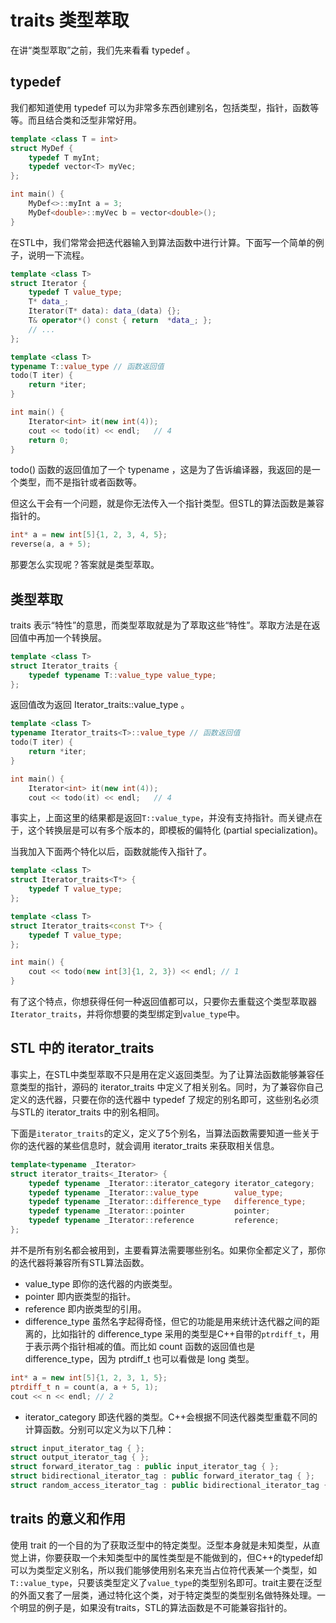 # traits 类型萃取
在讲“类型萃取”之前，我们先来看看 typedef 。

## typedef
我们都知道使用 typedef 可以为非常多东西创建别名，包括类型，指针，函数等等。而且结合类和泛型非常好用。
```cpp
template <class T = int>
struct MyDef {
    typedef T myInt;
    typedef vector<T> myVec;
};

int main() {
    MyDef<>::myInt a = 3;
    MyDef<double>::myVec b = vector<double>();
}
```
在STL中，我们常常会把迭代器输入到算法函数中进行计算。下面写一个简单的例子，说明一下流程。
```cpp
template <class T>
struct Iterator {
    typedef T value_type;
    T* data_;
    Iterator(T* data): data_(data) {};
    T& operator*() const { return  *data_; };
    // ...
};

template <class T>
typename T::value_type // 函数返回值
todo(T iter) {
    return *iter;
}

int main() {
    Iterator<int> it(new int(4));
    cout << todo(it) << endl;   // 4
    return 0;
}
```
 todo() 函数的返回值加了一个 typename ，这是为了告诉编译器，我返回的是一个类型，而不是指针或者函数等。

但这么干会有一个问题，就是你无法传入一个指针类型。但STL的算法函数是兼容指针的。
```cpp
int* a = new int[5]{1, 2, 3, 4, 5};
reverse(a, a + 5);
```
那要怎么实现呢？答案就是类型萃取。

## 类型萃取
traits 表示“特性”的意思，而类型萃取就是为了萃取这些“特性”。萃取方法是在返回值中再加一个转换层。
```cpp
template <class T>
struct Iterator_traits {
    typedef typename T::value_type value_type;
};
```
返回值改为返回 Iterator_traits<T>::value_type 。
```cpp
template <class T>
typename Iterator_traits<T>::value_type // 函数返回值
todo(T iter) {
    return *iter;
}

int main() {
    Iterator<int> it(new int(4));
    cout << todo(it) << endl;   // 4
```
事实上，上面这里的结果都是返回`T::value_type`，并没有支持指针。而关键点在于，这个转换层是可以有多个版本的，即模板的偏特化 (partial specialization)。

当我加入下面两个特化以后，函数就能传入指针了。
```cpp
template <class T>
struct Iterator_traits<T*> {
    typedef T value_type;
};

template <class T>
struct Iterator_traits<const T*> {
    typedef T value_type;
};

int main() {
    cout << todo(new int[3]{1, 2, 3}) << endl; // 1
}
```
有了这个特点，你想获得任何一种返回值都可以，只要你去重载这个类型萃取器`Iterator_traits`，并将你想要的类型绑定到`value_type`中。

## STL 中的 iterator_traits
事实上，在STL中类型萃取不只是用在定义返回类型。为了让算法函数能够兼容任意类型的指针，源码的 iterator_traits 中定义了相关别名。同时，为了兼容你自己定义的迭代器，只要在你的迭代器中 typedef 了规定的别名即可，这些别名必须与STL的 iterator_traits 中的别名相同。

下面是`iterator_traits`的定义，定义了5个别名，当算法函数需要知道一些关于你的迭代器的某些信息时，就会调用 iterator_traits 来获取相关信息。
```cpp
template<typename _Iterator>
struct iterator_traits<_Iterator> {
    typedef typename _Iterator::iterator_category iterator_category;
    typedef typename _Iterator::value_type        value_type;
    typedef typename _Iterator::difference_type   difference_type;
    typedef typename _Iterator::pointer           pointer;
    typedef typename _Iterator::reference         reference;
};
```
并不是所有别名都会被用到，主要看算法需要哪些别名。如果你全都定义了，那你的迭代器将兼容所有STL算法函数。

- value_type 即你的迭代器的内嵌类型。
- pointer 即内嵌类型的指针。
- reference 即内嵌类型的引用。
- difference_type 虽然名字起得奇怪，但它的功能是用来统计迭代器之间的距离的，比如指针的 difference_type 采用的类型是C++自带的`ptrdiff_t`，用于表示两个指针相减的值。而比如 count 函数的返回值也是 difference_type，因为 ptrdiff_t 也可以看做是 long 类型。
```cpp
int* a = new int[5]{1, 2, 3, 1, 5};
ptrdiff_t n = count(a, a + 5, 1);
cout << n << endl; // 2
```
- iterator_category 即迭代器的类型。C++会根据不同迭代器类型重载不同的计算函数。分别可以定义为以下几种：
```cpp
struct input_iterator_tag { };
struct output_iterator_tag { };
struct forward_iterator_tag : public input_iterator_tag { };
struct bidirectional_iterator_tag : public forward_iterator_tag { };
struct random_access_iterator_tag : public bidirectional_iterator_tag { };
```

## traits 的意义和作用
使用 trait 的一个目的为了获取泛型中的特定类型。泛型本身就是未知类型，从直觉上讲，你要获取一个未知类型中的属性类型是不能做到的，但C++的typedef却可以为类型定义别名，所以我们能够使用别名来充当占位符代表某一个类型，如`T::value_type`，只要该类型定义了`value_type`的类型别名即可。trait主要在泛型的外面又套了一层类，通过特化这个类，对于特定类型的类型别名做特殊处理。一个明显的例子是，如果没有traits，STL的算法函数是不可能兼容指针的。

